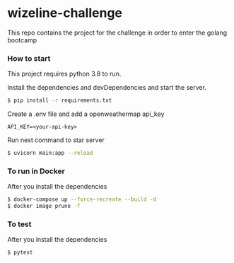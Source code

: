 # wizeline-challenge
This repo contains the project for the challenge in order to enter the golang bootcamp

### How to start

This project requires python 3.8 to run.

Install the dependencies and devDependencies and start the server.

```sh
$ pip install -r requirements.txt
```

Create a .env file and add a openweathermap api_key

```
API_KEY=<your-api-key>
```

Run next command to star server

```sh
$ uvicorn main:app --reload
```

### To run in Docker

After you install the dependencies

```sh
$ docker-compose up --force-recreate --build -d
$ docker image prune -f
```

### To test
After you install the dependencies
```sh
$ pytest
```
